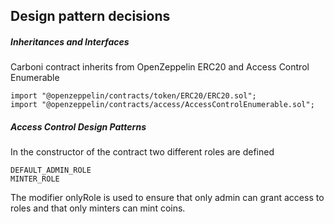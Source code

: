 ## Design pattern decisions


##### Inheritances and Interfaces

Carboni contract inherits from OpenZeppelin ERC20 and Access Control Enumerable

    import "@openzeppelin/contracts/token/ERC20/ERC20.sol";
    import "@openzeppelin/contracts/access/AccessControlEnumerable.sol";



##### Access Control Design Patterns 

In the constructor of the contract two different roles are defined

    DEFAULT_ADMIN_ROLE
    MINTER_ROLE

The modifier onlyRole is used to ensure that only admin can grant access to roles and that only minters can mint coins.

